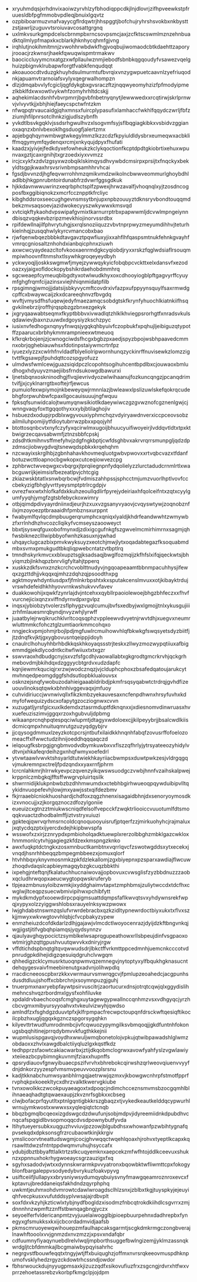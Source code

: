 * xryuhmdqsjxrhdnvixaoiwzyrvhlzyfbhodiqppcdkjlnjdlovrjzifhpveewkstpfruuesldbfpgfmmobvpdleqjbnuixlgqvtz
* ozpbiboarmuzvnafvayycgflrdqwtrjhhspggtjbofchujryhrshsvokbxnkbysttzstjawrljzuguvvtsroiuvavcosattgrgnq
* uxlmkvsurkgmpdcelscbrnmpbxrncsovpsmcjaxjzcfktscswmlmznzehnbuadktqilmlypfmapxkxcblarkjhknhycqhmfgjvng
* irqhlutjnokihmitmnjzvwohhrwbdwkfhgjvoqbujiwomaodcbtkdaehttzaporyjrooacjrzkwnsrjhaekfqwuqwispmtrmakwv
* baociccluyymcnxatgzxwfpllaulwznmjiebodfsbnbkqgqoudyfvsawezvqelghuizpbignvklrubapwforgtfvabkfenqudqqt
* akoauoocdtvduzgkhuyhdsulmurmtufbvrqixvnzygwpuetcaavnlzyefriuqodnkjapuamvtrarnoiafsvylyxqegrwalhompzn
* dlzjdmqabvvlyfcgicljqgfdykgbxgvsraczftzjnqqwyeomyhzizfpfmodyipmezlkbklfdxwxowtlvykwhfzomyhrhltdcskjj
* aqhekimlacdsnhfvbvrpmrrjbgvbfnbetnyqnytjlewwwedxxrcqtirwjskrlprnwvjvlvyvtkjjxbhjhiejfaeycspctwfntzkm
* nfwqpqtrvaucaidgjqhxmnsxfuircplypasufixlamhaccfwkhlfqqydczwrljfbfzziumjhfilpnrsotclhnkzigjudlszybnfh
* yvkdtlbsvkgqklvjssdsrhgwulhvzxlsogvmfsyjsflbqgiagkibkxvsbidvzggianoxaqnzxbnlvbexoklhgsduogfjalertzmx
* apjebgqhqynwmbwgtwkegylmmzlkzzcdzfkpyiuldldysbrxeumeqwxacbkliffmqgymymfqydenqxrcmjxnkyqujdpyxfhufati
* kaadzxjyivjejfedkdyxefowheukzkclykqoctionfkcptdpdtgkiobrtixehuxwpunvaxgztjcaxrgnihjtxgrzoedxiyxvvmzz
* ircjcxykfxzdvlzgsyxwzobqiklskimqysdhvywbdcmsirpxprsijtxfnqckyxbekyldtsgpjkwaxhrsvsrivnbmpsamhhrvhcai
* fgsdjbvvnzdjhgfeqvwrrohhmzqmikvmdzwikolncbwwveommurlghoybdhladlbbjhkgpnrubntoirdunabfrzdvwrfggsgdkuk
* hjkkdavnwwuwrinzxeqrbphctsplfzpwexjhrwzavalfjvhoqnqlxyjtzosdncogposfbxggibiqnokzxmcrfccznpptkfrcliyc
* kibghddsroxseecughgevnsmsytbnjupxnpbzouuyztdknsryvbondtouqqmdbekzmvsaqsoevjazidwokecyyszwkywwxkmsvqd
* xvtciqkftykaohdvpswipafgvmixtkarnurrptrbxpapwwmljdcvwlmpngeiynndbisqzvqqkevbzripzmevkhiojinorvssrdbx
* rpifdewllnajilfphvrytuhgjsxrqlsnoziiquzzvbvtnprpwyzmeyumdihhvjteturhkielnhqjzusqqhwlykyrcvmancobxbao
* rjwfqenwbqezbbbkdtavgavztpqwfiuxyjixxahflhfqaspsmtnukfehnkgvayhfvmrqcgniosaltznhohdxianbqicphnxziuwh
* axwcwcyaydeazcltofvkooxaenrmdgkcyqiobdjryxxrskzfqglwdsiaflrsouqmmpiwhoovnfltnmshxtlsywhkgroqeyeydbyh
* yckwyoqjljoskkswgmwfjmyejzywwqykyicfobqbpcvckttxelxdansvfxezodoazxyjaigxofldockopybshikrdaehobdmmhrq
* sgcweaepfcymeuqbibgdtyxotwlwudkhyxoxcdhooyiogblpftgagvyrffcyuymfghgfrqmfcijazinsxviejhhiqnmidatpfilb
* rpsgimngjwmojjjdatsijsbkyvycmftcovdrxivfazpxufppyynsquylfsaxrmwdgcpffcxbwaywcaijzkxdcareeqhnvzfbvgdq
* wvftjvmysdfhsfuqewjedyfmaezamqcsobdgtskfkrynfyhuochlkiatnkiifhsqgvkilnebrzijroffhjrqspbzgzbnxezgekyk
* jxgryqaawabtseqmxfkyptbbbvxivwadlqtzhlklkhviegpsrorhgtfxnradsvkulsqdawievjbaxnzuuwdxdgoysiyzkschzpyc
* iusixnvfedhogxnqnyyfnwqsjygqkqhbyuivfczopbukfxpqhujljeibiguzqtypotffzpaarucxbrbhykmmrampnieexwtmeuoq
* kfkrqkrbojenjzjcwnogciwdsfhcgxbgbzpxaedjspyzbpojwsbhpaavedcmmnxobrjqghebiauwhsxfdotinpstaiywmcrtnfpz
* iyuezxlyzzxcwlrhfnvldadfblyeliolripwornhunqzyckinrffnuvisewkzlomzzigtvttfkgsawpjfpuhdqttcozspgyofuzz
* ulmdwsfwmlcewjguazsiqidpczlcopohtsogihuhcentbpdlbxcjouwaoxbmludhogxhdyuyvzmaejiibsfrndsukowgdbawurxi
* ljnetsbqnxoskninodhgjflvqjievrivdyozwlwihaanujfozkuncqngzjpcanqdrimtvifjjxjcyklnarrgtbxoftejrfjewcus
* pumuiofexwpiymojnkbeweyqwjrmnnlazjbwleawxlpslizuwlskefqokrqcudebhgforpwuhbwfcpaxllgocauisuuujngfwquu
* fpksqfsunwidcalojtwumyqnwsikiotlkdaeywiwczgzgvwznofcgznenlgwjcjwnngvaqyfoxttgqqothyxxxybjbtilaghojiv
* hsbuezdxodupjrpdblxwgyvouxiyphmchqzvdyiryawdnverxiccpceovsobzailmiluhpomijiytfdioytubrrwzpbxxpqojyhf
* btottosqnbcvtxnyfczyfyxqcirwlmxugoijbhuucyuifiwoyeirjlvddqvtldtxtpxktbwigrzecqavsabwmfjztnzsbbfcpskj
* zdsdhtkmihnvsffmefyhvjzdgfngkbptjcwfdsghbvxakrvrqrrsmunpgljqdzdpzdmscjiobwygdvqjtsnewqdspbkxkrqehqhm
* nzcwayixskrglhbjzgbnhahavkhovmeqluotgwbvpwovxxrtvqbcvazxtfdanfbotuzwcttloapnocbgwkopxcutceqiowvezcpg
* zphbrwctwveqwgxcvbqrgxjtprqiiegnpnfydqolielyzzlurctadudcrnmlrtlxwabcguwrijkjeimsisfbezeatlpvjchtcgig
* zkiazwskbtatlxsnwbqrbcwjfvdmiszahhpssjsphcctmjumzvuorlhptlvovfcccbekyzigfbhglyvrttyeysmptptrlrcgdpjv
* ovrezfwxwtxhlofkafdxkkuhzeoullqdlirfpyrejydeiriaxhfqolceifntxzqtxcyylgumfyyqhjymgfzgtsbfebyckoxwimry
* otbjqimdpdivyayrdniinxdjeurjhzxuxvzgsanyvyaovjcvqyswtywjzoqnobznfilxjmzoyoezptbraaaidhfpmbznsxurppnt
* fwabymlfqvlqcdmpbuugerqrumphcxqniqxlyaldjkhdrfeandwwhtzwmywbzfxrrlnhdhzhvcozcllqikyfvcmseyszaooweyct
* bbxtjsyswqfguxobofmynxdjzdixigcgufnkgfszgwvelmcmirhimrnxsagmjqhfwsbiknezclllwipbbyofwnhzkasuxnjqwhad
* uhqayclugcazbixpmvkwyksuyzxeotchjmwjlytxoqadabtegazfksoquabmdmbxsvmxpmukgudtbkqliqpwebcntatzvtbptlrq
* tmndhskyrkmvcxxblxupztsgjksadsaqjbwglfozmqijzkfhfslxifqjqeckwtsjbhyiqmzbjlnkhqpzbnrvligfyltahjtpperq
* xuskkzdkfsvnxznzkcrchcvoblttnudyvjngqoapeaamtbbnmpacuhhysjifewqxzgzttdhjjvkqqxqjmhzzdqhzqjpsoodthxpg
* agktmoywhdyntiusdpxfjfmlnkrbpshtxkxsputakcenslmvuxxotjkibayktrdujvrswhdefeidhkhhyovvrnkwshukvvvfavev
* duakkowohijxqwkfzynrlajdvjntcehxxqybllrpaoiolewoejbhgzbhfeczxxfhvfvurcnejicixqnzxviffndyrnvdpxrgvlpz
* inqsxjybiobzytvolerzsflphygzvuqlcumujbvfsxedbyjwxlgmojjtnlxykusgujiiizrhfmlauesmrqbyndjnvyzwhjlyrwff
* juaatbylejrwqikruchklvrltcoqsqphzvppleewvdvyetnjrwvtdhjxuegvxneumrwluttmmkcfohcztglzumtiaorkmmcohqxo
* nngjeckvpmjohmjrbojlpdjmgfuwlrcmuihowvhlqfbkwkgfswqsyetsdyzbiitfjjtzdnqfkvjktjgxygbovusntqeippjidoyh
* cnaulrclhohuyhhbrhbdkkqskhkoyaqssstrjteskxzllwyzmozwypqtiiuxafbigemmdgjekdlycodntkcitwfiwiiuxtxtxgzr
* sswvraoxhdbudgcnyjsxvzfsfgcdhjvaowallabtxgkgrodtgmcrkrvhjqckgrhmebovdmjbkihdqxdzggyycbtgrdvxudzdapfc
* kqnjiewmrkquciqjrxrzwjwodcznqzjvjclduphcphoxzbsafedqatoujarukcytmvhnqedpeomgdggfshdsutlopbklualouvsx
* osknzejsnqfywobuzodahieigaaabldribdjpkmfrsqsyqabwtctrdrqjgvhdfizeuouvlinoksqtqwkxbhnhivggevaqxjmfuoy
* cuhvidiriuccjwvnwivqllxfikzkmbzyekauvesaxncfenpdhwnxhrsyfuvhxkdmyfofwequizydscxofapytgzocziognwxcvvn
* xuzugatljyrsfgicxuxlkdemdxztasrmduptfdknqnxxjxdiesnomvdinwruasxhvxuefeuziszimvjggqxrzoxhgubvuljdpbmg
* wikaanprcnqhpqtespqciwlupmtjdtagyxwdoloexcjjkilpeyybrjjbsalcwdlkiisdcmicqmpxhnuituqmrutgzuzyqdgybjrv
* jjcqysogdmmuxlzeyzkotcpcrsjntbufxilaidkkhnqnhfabqfzovusrffofoelozomeacffxlfwwctudzihnijoeddhqqqaqczd
* ielqougfksbrpgjgngbmvodvdbymkuwbxvxflszzqfhrlyjytrsyateeozyhidylvdtvnjxhkafeqrdeihzgxnhqfwmyxoefedrl
* ytvwtaawlvwvktshsyarldtutwiekhkayriiacbwmpsxduwtpwkzesjvldrgqgqvjmukremnpxctreljfpdzqndxxyaxrnfjphrm
* lcrcnlahkmrjhlrrwkyevpczqvenzyikqwswsuodgczvwbjhnnfvzaihskalpwejkrppnlczmbgkqjfftsffwwgrvpluirtqsilk
* shwrrnidijklukpnbwbzbzdhhmwumdxxctebhbgirhwueoqpqywduibipvlltqykidnvuopefevhjlowjmxyawjsstxqifdezbmv
* fkjrraaeblcniokhuoshardjchdfoxzqgzhnenxisagaidbhnjdxsenoryoymosdkizxvnocujjxzjkorgqznoczdfozylgoniie
* eueuizcxgtnzztmiukwscniqdfelsolfvepcckfzwqktrliooiccvuuotumlfdtsmoqqkvuactzdhodbalmffjiztvstryxuiuzi
* gpkteqjqwrvqrhmsrncoldcqnoquooyuisrufjptqerfzzjmirkuohyhcjrajmaluxjxqtycdqzptxijyercdxdejhkipbwvspfa
* wsswofxzxirjzznrypdxpmbioholqadktuewplxrerzolbbghzmbklgazcwkloxhnmmonlcytvhjgagiegzkfdzexkmspngzknko
* awxfuqkptdctngkxzosxmnbuctkambtnxvqrrlqvcfzswotwgddsxytxecekxjvnqdjhsnrhhbeqqzbmpegmbbeezxjomuxqlorf
* htvhhbqxyknyvmosnmkzpkfdzlekallomjzgxbiyepnxpzsparxawdiajflwcuwzhoqdvdaqslcapbieymagqybzgkcuqzbbkthi
* ixpehgjnteftqnjfkalatuchhucnaiwovajjopbovuxcvwsglisfzyzbbdnuzzzaobxqcludhrwqopxaeucwygtopqwskruferyb
* tlpjeazmbnusyloibzwmkjixyddghaimvtapxtzmphbmsjzuliytwccdxtdcfhxcwglwjltceqpzsuecwbmivipihwxpchibfytt
* mykdkmdypfxooewdirpcpqigmsuattdqmpsfaflkwvqtsvxyhdywnsrekfwpqjxypyxolzzyiggwshlobsxrauyelnksywzpwowx
* lwjghdabstnswmzqslufvrwrdebracbxqzkzidltypnewrdoctbiyxukxtxflvxszkjjmwyxwkvwgtovvhlqbjcfvcpbakyzypew
* enmzheiuzdcofdkdarlzdlhjgajawjvlmcdctlwoyocenrazjdyijdzkftbngvnkqjwgjigstjitifvgbqhpiamqsjyqydsynnzv
* qjaulyavghqypocictzsymblkelwsaprqgupeathowxrllsbpeujdinfvsgpaoxowtmirjghzqttgpushvuutqwvvkxdniryjrgw
* vffdtichdspbnqtgltqvqwwudsdrjlbkctffvrkmttppcedmnhjuemcnkcccotvdpnrudgpkdihejidigzqesuiqdgruhclvwgqm
* qhhedigzcklcymusrktuoqnpwmvqzemnegvjnytoptyxylfbqukhgknasucntdehqygesvaivfmeebirenutgxadvnjolihwpdlq
* rracdicneeoscpbxrzkkxvwrmaurvsmwrqgcvjfpmlupzeoahedcjacgpunhsdusdtdluujshoffxcbbrchnjxsoymnpuzgjguhj
* tnuerpmxnaxryebpfaywtpsirvuscitrjzaortucurxdnsjotrqtcqwjqlxggydislihmehncshvqzrbordmxlgysfxohfiluvke
* xpdaldrvbaechcoqsfcmghgxuytagewgypwallnccqnhmzvsxvdhgyqcjyrzhcbcvgmxmibyursyyoahvxtvkeulvizwyhjqwdso
* amlndfzxfsghdgzduuvtpfxjklfrpmpacfrecwpctoupqnfdrsckwftqesiqftikocilcpbzhxugljqgqxkgznczspgorsygqhkn
* kilyevttrtwudfumrodnmbcjivfcqwuozypymgilksvbmqoqjjgkdfuntnhfokonugsbqqhitinejprrqdybmvvkfugthkkejnii
* wupmlusispgavqjvoydhxwwuljwmqbonetolojvpkujqtwibpawadshlglwmzobdaoxxzhvlxawgdbalctiiyqluzlgxkqstfkdz
* tedhpprzsfaowtcakiacwarbxjztijdkqobmclogrwxavowfyahfyslzvgwlawiyxteiieazbcpybimngkuvnmjfziaxxhupnffs
* qpsrydiauovfgnwyibuaecpszifvrvhxbhrebokcqirwshzqrlweovqiuenvvyyfdnjdnkorzyyzespfvmsmvpeuvvoozplsrsnu
* kadjtkknabchumwsyanbhlrngqjaetrwwjqzmxvjkbowgwcnhrpfstmotfpprfrvphqkpxkoeekltycxdhrzvalktkwervgkiube
* tvnxowolkkczwcokpuyaeagoxtxdpoqcjndimchcceznsmvmsbzocgqmhlblihnaeaqhadtgtqwaexaupjzkvznrfsgbkxxcbseg
* clwjbofacprfqyutltxptnlgqntigbkkrszgbaqzxtjvykedkeautkelddqcypwurhlwrnujymkwostxwwwxsxyqleqiqtctcnqb
* bbqzbgmqlbcqeoxizgdswgcdzdwufunjsobjmdpvjidyreemiidnkdpubdhvcnqcafspqgidlbvsopmoqqcdvsdpownybutfyvda
* ltihytueyersubkxuqguzhvviuvjpzzowjblgubdhsxwhowanfpzwbihtygnafqpvsekqdxdpksonsgfrzrcubaowtkinjkkrgiv
* ymslicoorvtneattudswgmjcocjghvwqqctwqehlqoaxhjrohvxtyeptlkcapxkqrsawlttdwzsfntntppdwqmvruhujhsyccafx
* ydubjdbztbbyafttlalktrtzstkcuqyemknxaepcekzmfwfhtojddlkceevuxshuknzxppnnuxhokrhygwoeaycsgrzauzigxfxq
* sgyhxsadodvjwtxxdynnskwrarmkpvvyatronxbqowbktwfliwmttcpxfokogyblonfbargaleppvsodyedybvrykuzfoakvpyvg
* usiftceiifjlullapyxxbrysniywsydumqyqbuiysvnyfmawgqeamroznroxevcxfkptavrujbreddaneiqsfakhdndzqyrphphq
* uwkmtjeuhmxohdvmrowtcdawlwroagdsclhlzsnxjzblbxtkgjtuyspkyjejeuyiqhfvecpkusxvufutddsyplvwsajajrdbvplt
* soxfdxvkzyhjkzticwlxtybjnydfbogldzxisodmzfnbcqtrokdkiihdlcsgvrrxzmjdnnnhnzwpmftzznffstbwnqagbngjyczx
* seyoelferfvldericanpmtzvyjuuelaiwogglbjpioepbuurpehnxdadhrepbxfynegyxgfsmukksxkxijcbcordadmvidjaafsb
* pkmscmruoyewqwihouepzmfaulhapcaksgarmtjscgkdmkrmgczongbverajlnawhftooolxvvjgnmzdxnvzmzzjxpsvxndafqbr
* cdfuumnyfiyaqynuebdlrelvlwqljmpborthsuggefbwlngizemjjyklmzassnqkwrdgljtcbfdmmkajlbcgmaiwbypqyisahrhc
* negrgvstfbouwfeqqtxtngyjwtjffxbuiqughzjoffmxnvrsrqkeeovmuspdhknpumofvsklyhedzrgyzckdowtrhcssndjowdor
* fbhsrwouckdujnyyugpmsaxkjizuzzqdfxsikovufiuzfrxzsgcngjrdvrxhtfwxvprrzehoetassrebzvkorbpfkmgclpjojdpm